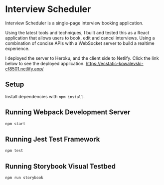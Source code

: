 # Interview Scheduler

Interview Scheduler is a single-page interview booking application.

Using the latest tools and techniques, I built and tested this as a React application that allows users to book, edit and cancel interviews. Using a combination of concise APIs with a WebSocket server to build a realtime experience.

I deployed the server to Heroku, and the client side to Netlify. Click the link below to see the deployed application.
https://ecstatic-kowalevski-cf8501.netlify.app/

## Setup

Install dependencies with `npm install`.

## Running Webpack Development Server

```sh
npm start
```

## Running Jest Test Framework

```sh
npm test
```

## Running Storybook Visual Testbed

```sh
npm run storybook
```
